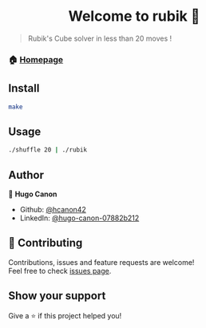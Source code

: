 <h1 align="center">Welcome to rubik 👋</h1>

> Rubik's Cube solver in less than 20 moves !

### 🏠 [Homepage](https://github.com/hcanon42/rubik)

## Install

```sh
make
```

## Usage

```sh
./shuffle 20 | ./rubik
```

## Author

👤 **Hugo Canon**

* Github: [@hcanon42](https://github.com/hcanon42)
* LinkedIn: [@hugo-canon-07882b212](https://linkedin.com/in/hugo-canon-07882b212)

## 🤝 Contributing

Contributions, issues and feature requests are welcome!<br />Feel free to check [issues page](https://github.com/hcanon42/rubik/issues). 

## Show your support

Give a ⭐️ if this project helped you!
